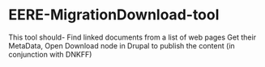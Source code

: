 EERE-MigrationDownload-tool
===========================

This tool should- 
Find linked documents from a list of web pages
Get their MetaData, 
Open Download node in Drupal to publish the content (in conjunction with DNKFF)
